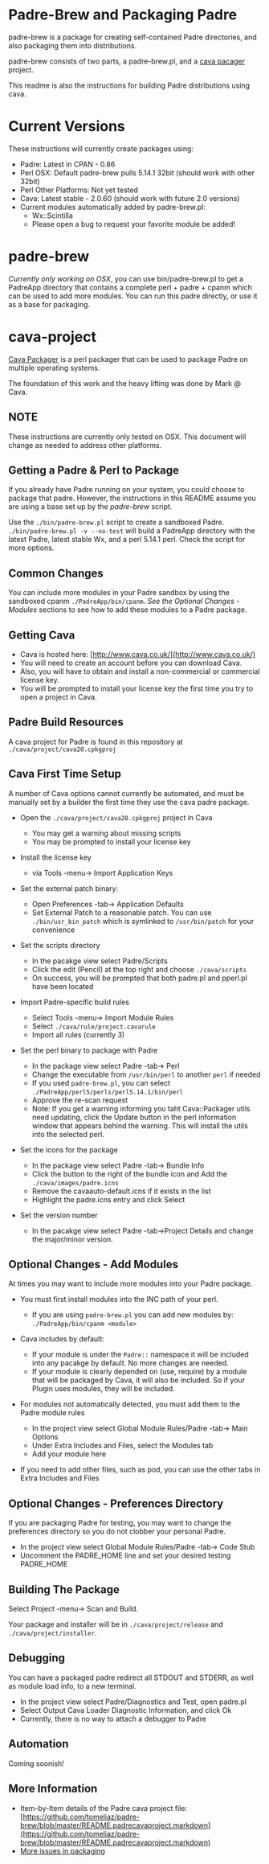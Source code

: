 Padre-Brew and Packaging Padre
==============================
padre-brew is a package for creating self-contained Padre directories, and also packaging them into distributions.

padre-brew consists of two parts, a padre-brew.pl, and a [cava pacager](http://www.cava.co.uk/) project.

This readme is also the instructions for building Padre distributions using cava.

Current Versions
================
These instructions will currently create packages using:

*  Padre: Latest in CPAN - 0.86
*  Perl OSX: Default padre-brew pulls 5.14.1 32bit (should work with other 32bit)
*  Perl Other Platforms: Not yet tested
*  Cava: Latest stable - 2.0.60 (should work with future 2.0 versions)
*  Current modules automatically added by padre-brew.pl:
   *  Wx::Scintilla
   *  Please open a bug to request your favorite module be added!

padre-brew
==========
*Currently only working on OSX*, you can use bin/padre-brew.pl to get a PadreApp directory that contains a complete perl + padre + cpanm which can be used to add more modules. You can run this padre directly, or use it as a base for packaging.

cava-project
============
[Cava Packager](http://www.cava.co.uk/) is a perl packager that can be used to package Padre on multiple operating systems.

The foundation of this work and the heavy lifting was done by Mark @ Cava.

NOTE
----
These instructions are currently only tested on OSX. This document will change as needed to address other platforms.

Getting a Padre & Perl to Package
---------------------------------
If you already have Padre running on your system, you could choose to package that padre. However, the instructions in this README assume you are using a base set up by the *padre-brew* script.

Use the `./bin/padre-brew.pl` script to create a sandboxed Padre.
`./bin/padre-brew.pl -v --no-test` will build a PadreApp directory with the latest Padre, latest stable Wx, and a perl 5.14.1 perl. Check the script for more options.

Common Changes
--------------
You can include more modules in your Padre sandbox by using the sandboxed cpanm `./PadreApp/bin/cpanm`.
*See the Optional Changes - Modules* sections to see how to add these modules to a Padre package.

Getting Cava
------------
*  Cava is hosted here: [http://www.cava.co.uk/](http://www.cava.co.uk/)
*  You will need to create an account before you can download Cava.
*  Also, you will have to obtain and install a non-commercial or commercial license key.
*  You will be prompted to install your license key the first time you try to open a project in Cava.

Padre Build Resources
---------------------
A cava project for Padre is found in this repository at `./cava/project/cava20.cpkgproj`

Cava First Time Setup
---------------------
A number of Cava options cannot currently be automated, and must be manually set by a builder the first time they use the cava padre package.

*  Open the `./cava/project/cava20.cpkgproj` project in Cava
   *  You may get a warning about missing scripts
   *  You may be prompted to install your license key

*  Install the license key 
   *  via Tools -menu-> Import Application Keys

*  Set the external patch binary:
   *  Open Preferences -tab-> Application Defaults
   *  Set External Patch to a reasonable patch. You can use `./bin/usr_bin_patch` which is symlinked to `/usr/bin/patch` for your convenience

*  Set the scripts directory
   *  In the pacakge view select Padre/Scripts
   *  Click the edit (Pencil) at the top right and choose `./cava/scripts`
   *  On success, you will be prompted that both padre.pl and pperl.pl have been located

*  Import Padre-specific build rules
   *  Select Tools -menu-> Import Module Rules
   *  Select `./cava/rule/project.cavarule`
   *  Import all rules (currently 3)

*  Set the perl binary to package with Padre
   *  In the package view select Padre -tab-> Perl 
   *  Change the executable from `/usr/bin/perl` to another `perl` if needed
   *  If you used `padre-brew.pl`, you can select `./PadreApp/perl5/perls/perl5.14.1/bin/perl`
   *  Approve the re-scan request
   *  Note: If you get a warning informing you taht Cava::Packager utils need updating, click the Update button in the perl information window that appears behind the warning. This will install the utils into the selected perl.

*  Set the icons for the package
   *  In the package view select Padre -tab-> Bundle Info
   *  Click the button to the right of the bundle icon and Add the `./cava/images/padre.icns`
   *  Remove the cavaauto-default.icns if it exists in the list
   *  Highlight the padre.icns entry and click Select

*  Set the version number
   *  In the pacakge view select Padre -tab->Project Details and change the major/minor version.

Optional Changes - Add Modules
------------------------------
At times you may want to include more modules into your Padre package.

*  You must first install modules into the INC path of your perl.
   *  If you are using `padre-brew.pl` you can add new modules by:
   `./PadreApp/bin/cpanm <module>`

*  Cava includes by default:
   *  If your module is under the `Padre::` namespace it will be included into any pacakge by default. No more changes are needed.
   *  If your module is clearly depended on (use, require) by a module that will be packaged by Cava, it will also be included. So if your Plugin uses modules, they will be included.
 
*  For modules not automatically detected, you must add them to the Padre module rules
   *  In the project view select Global Module Rules/Padre -tab-> Main Options
   *  Under Extra Includes and Files, select the Modules tab
   *  Add your module here

*  If you need to add other files, such as pod, you can use the other tabs in Extra Includes and Files

Optional Changes - Preferences Directory
----------------------------------------
If you are packaging Padre for testing, you may want to change the preferences directory so you do not clobber your personal Padre.

*  In the project view select Global Module Rules/Padre -tab-> Code Stub
*  Uncomment the PADRE_HOME line and set your desired testing PADRE_HOME

Building The Package
--------------------
Select Project -menu-> Scan and Build.

Your package and installer will be in `./cava/project/release` and `./cava/project/installer`.

Debugging
---------
You can have a packaged padre redirect all STDOUT and STDERR, as well as module load info, to a new terminal.

*  In the project view select Padre/Diagnostics and Test, open padre.pl
*  Select Output Cava Loader Diagnostic Information, and click Ok
*  Currently, there is no way to attach a debugger to Padre

Automation
----------
Coming soonish!

More Information
----------------
*  Item-by-Item details of the Padre cava project file: [https://github.com/tomeliaz/padre-brew/blob/master/README.padrecavaproject.markdown](https://github.com/tomeliaz/padre-brew/blob/master/README.padrecavaproject.markdown)
*  [More issues in packaging](https://github.com/tomeliaz/padre-brew/blob/master/ISSUES.markdown)
